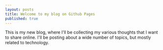 ```yaml
---
layout: posts 
title: Welcome to my blog on Github Pages
published: true
---
```


This is my new blog, where I'll be collecting my various thoughts that I want to share online. I'll be posting about a wide number of topics, but mostly related to technology.
